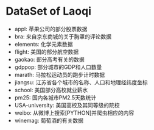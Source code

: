 # DataSet of Laoqi

- appl: 苹果公司的部分股票数据
- bra: 来自京东商城的关于胸罩的评论数据
- elements: 化学元素数据
- flight: 美国的部分航空数据
- gaokao: 部分高考有关的数据
- gdppop: 部分城市的GDP和人口数量
- marath: 马拉松运动员的跑步计时数据
- jiangsu: 江苏省各个城市的名称、人口和地理经纬度坐标
- school: 美国部分高校就业薪水
- pm25: 国内各城市PM2.5天数统计
- USA-university: 美国高校及其同等级的院校
- weibo: 从微博上搜索[PYTHON]并爬虫相应的内容
- winemag: 葡萄酒的有关数据

